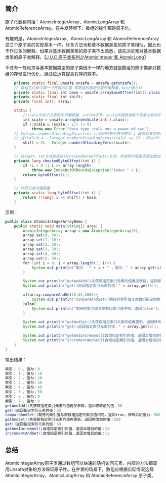 ## 简介

原子化数组包括：AtomicIntegerArray、AtomicLongArray 和 AtomicReferenceArray。在并发环境下，数组的操作都是原子化。

有趣的是，AtomicIntegerArray、AtomicLongArray 和 AtomicReferenceArray这三个原子类的实现基本一样，许多方法也和基本数据类型的原子类相似，因此也不作过多的解释。如果对基本数据类型的原子类不太熟悉，请先浏览我对基本数据类型的原子类解释。【[J.U.C 原子类系列之AtomicInteger 和 AtomicLong](https://www.jianshu.com/p/5d87871b4bf9)】

不过有一处地方与基本数据类型的原子类很不一样的地方就是数组的原子类都对数组的存储进行优化，通过位运算提高程序的效率。

```java
    private static final Unsafe unsafe = Unsafe.getUnsafe();
    // 数组在内存中第一个元素的位置 即数组的起始位置的偏移量，base值为16
    private static final int base = unsafe.arrayBaseOffset(int[].class);
    private static final int shift;
    private final int[] array;

    static {
        //scale为每个元素的字节偏移量，int为4字节。scale代表数组每个元素占有的字节数
        int scale = unsafe.arrayIndexScale(int[].class);
        if ((scale & (scale - 1)) != 0)
            throw new Error("data type scale not a power of two");
	// Integer.numberOfLeadingZeros(int i)返回的是无符号整型 i 最高非零位前面 0 的个数
	// 当scale为 4 ，Integer.numberOfLeadingZeros(scale) == 29 ，所以shift的值为 2
        shift = 31 - Integer.numberOfLeadingZeros(scale);
    }

    // 执行get、set方法都会执行checkedByteOffset()方法，检查索引值是否超出数组长度，如果没超出就执行byteOffset()方法
    private long checkedByteOffset(int i) {
        if (i < 0 || i >= array.length)
            throw new IndexOutOfBoundsException("index " + i);
        return byteOffset(i);
    }

    // 计算元素的偏移量
    private static long byteOffset(int i) {
        return ((long) i << shift) + base;
    }
```

示例：

```java
public class AtomicIntegerArrayDemo {
    public static void main(String[] args) {
        AtomicIntegerArray array = new AtomicIntegerArray(8);
        array.set(0, 00);
        array.set(1, 10);
        array.set(2, 20);
        array.set(3, 30);
        array.set(4, 40);
        array.set(5, 50);
        for (int i = 0; i < array.length(); i++) {
            System.out.println("索引： " + i + " ，值为：" + array.get(i));
        }

        System.out.println("getAndAdd()先获取指定索引元素的值再加参数，返回修改前的值：" + array.getAndAdd(5,5));
        System.out.println("get()返回指定索引元素的值：" + array.get(5));

        if(array.compareAndSet(5,55,500)){
            System.out.println("compareAndSet()期待的索引值与原数组指定的索引值相同，返回true，修改后的值为：" + array.get(5));
        }else{
            System.out.println("期待的索引值与原数组索引值不同，返回false");
        }

        System.out.println("getAndSet()先获取指定索引元素的值再更新，返回修改前的值：" + array.getAndSet(5,50));
        System.out.println("get()返回指定索引元素的值：" + array.get(5));

        System.out.println("getAndIncrement()自增指定索引的值，返回自增前的值：" + array.getAndIncrement(5));
        System.out.println("incrementAndGet()自增指定索引的值，返回自增后的值：" + array.incrementAndGet(5));
    }
}
```
输出结果：
```java
索引： 0 ，值为：0
索引： 1 ，值为：10
索引： 2 ，值为：20
索引： 3 ，值为：30
索引： 4 ，值为：40
索引： 5 ，值为：50
索引： 6 ，值为：0
索引： 7 ，值为：0
getAndAdd()先获取指定索引元素的值再加参数，返回修改前的值：50
get()返回指定索引元素的值：55
compareAndSet()期待的索引值与原数组指定的索引值相同，返回true，修改后的值为：500
getAndSet()先获取指定索引元素的值再更新，返回修改前的值：500
get()返回指定索引元素的值：50
getAndIncrement()自增指定索引的值，返回自增前的值：50
incrementAndGet()自增指定索引的值，返回自增后的值：52
```



## 总结

AtomicIntegerArray原子类通过数组可以快速的随机访问元素，内部的方法都调用Unsafe对象的方法保证原子性。在并发的场景下，数组应根据实际情况选择AtomicIntegerArray、AtomicLongArray 和 AtomicReferenceArray 原子类。



